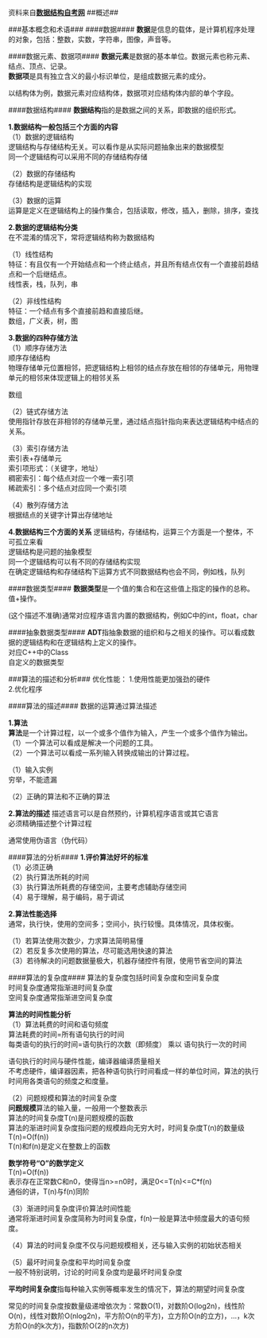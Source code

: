 资料来自[**数据结构自考网**](http://student.zjzk.cn/course_ware/data_structure/web/main.htm)
##概述##

###基本概念和术语###
####数据####
**数据**是信息的载体，是计算机程序处理的对象，包括：整数，实数，字符串，图像，声音等。<br/>

####数据元素、数据项####
**数据元素**是数据的基本单位。数据元素也称元素、结点、顶点、记录。<br/>
**数据项**是具有独立含义的最小标识单位，是组成数据元素的成分。<br/>

以结构体为例，数据元素对应结构体，数据项对应结构体内部的单个字段。<br/>

####数据结构####
**数据结构**指的是数据之间的关系，即数据的组织形式。<br/>

**1.数据结构一般包括三个方面的内容<br/>**
（1）数据的逻辑结构<br/>
逻辑结构与存储结构无关。可以看作是从实际问题抽象出来的数据模型<br/>
同一个逻辑结构可以采用不同的存储结构存储<br/>

（2）数据的存储结构<br/>
存储结构是逻辑结构的实现<br/>

（3）数据的运算<br/>
运算是定义在逻辑结构上的操作集合，包括读取，修改，插入，删除，排序，查找<br/>

**2.数据的逻辑结构分类<br/>**
在不混淆的情况下，常将逻辑结构称为数据结构<br/>

（1）线性结构<br/>
特征：有且仅有一个开始结点和一个终止结点，并且所有结点仅有一个直接前趋结点和一个后继结点。<br/>
线性表，栈，队列，串<br/>

（2）非线性结构<br/>
特征：一个结点有多个直接前趋和直接后继。<br/>
数组，广义表，树，图<br/>

**3.数据的四种存储方法**<br/>
（1）顺序存储方法<br/>
顺序存储结构<br/>
物理存储单元位置相邻，把逻辑结构上相邻的结点存放在相邻的存储单元，用物理单元的相邻来体现逻辑上的相邻关系<br/>

数组<br/>

（2）链式存储方法<br/>
使用指针存放在非相邻的存储单元里，通过结点指针指向来表达逻辑结构中结点的关系。<br/>

（3）索引存储方法<br/>
索引表+存储单元<br/>
索引项形式：（关键字，地址）<br/>
稠密索引：每个结点对应一个唯一索引项<br/>
稀疏索引：多个结点对应同一个索引项<br/>

（4）散列存储方法<br/>
根据结点的关键字计算出存储地址<br/>

**4.数据结构三个方面的关系**
逻辑结构，存储结构，运算三个方面是一个整体，不可孤立来看<br/>
逻辑结构是问题的抽象模型<br/>
同一个逻辑结构可以有不同的存储结构实现<br/>
在确定逻辑结构和存储结构下运算方式不同数据结构也会不同，例如栈，队列<br/>

####数据类型####
**数据类型**是一个值的集合和在这些值上指定的操作的总称。值+操作。<br/>

(这个描述不准确)通常对应程序语言内置的数据结构，例如C中的int，float，char<br/>

####抽象数据类型####
**ADT**指抽象数据的组织和与之相关的操作。可以看成数据的逻辑结构和在逻辑结构上定义的操作。<br/>
对应C++中的Class<br/>
自定义的数据类型<br/>


###算法的描述和分析###
优化性能：
1.使用性能更加强劲的硬件<br/>
2.优化程序<br/>

####算法的描述####
数据的运算通过算法描述<br/>

**1.算法**<br/>
**算法**是一个计算过程，以一个或多个值作为输入，产生一个或多个值作为输出。<br/>
（1）一个算法可以看成是解决一个问题的工具。<br/>
（2）一个算法可以看成一系列输入转换成输出的计算过程。<br/>

（1）输入实例<br/>
穷举，不能遗漏<br/>

（2）正确的算法和不正确的算法<br/>

**2.算法的描述**
描述语言可以是自然预约，计算机程序语言或其它语言<br/>
必须精确描述整个计算过程<br/>

通常使用伪语言（伪代码）<br/>

####算法的分析####
**1.评价算法好坏的标准**<br/>
（1）必须正确<br/>
（2）执行算法所耗的时间<br/>
（3）执行算法所耗费的存储空间，主要考虑辅助存储空间<br/>
（4）易于理解，易于编码，易于调试<br/>

**2.算法性能选择**<br/>
通常，执行快，使用的空间多；空间小，执行较慢。具体情况，具体权衡。

（1）若算法使用次数少，力求算法简明易懂<br/>
（2）若反复多次使用的算法，尽可能选用快速的算法<br/>
（3）若待解决的问题数据量极大，机器存储控件有限，使用节省空间的算法<br/>

####算法的复杂度####
算法的复杂度包括时间复杂度和空间复杂度<br/>
时间复杂度通常指渐进时间复杂度<br/>
空间复杂度通常指渐进空间复杂度<br/>

**算法的时间性能分析**<br/>
（1）算法耗费的时间和语句频度<br/>
算法耗费的时间=所有语句执行的时间<br/>
每类语句的执行的时间=语句执行的次数（即频度） 乘以 语句执行一次的时间<br/>

语句执行的时间与硬件性能，编译器编译质量相关<br/>
不考虑硬件，编译器因素，把各种语句执行时间看成一样的单位时间，算法的执行时间用各类语句的频度之和度量。<br/>

（2）问题规模和算法的时间复杂度<br/>
**问题规模**算法的输入量，一般用一个整数表示<br/>
算法的时间复杂度T(n)是问题规模的函数<br/>
算法的渐进时间复杂度指问题的规模趋向无穷大时，时间复杂度T(n)的数量级<br/>
T(n)=O(f(n))<br/>
T(n)和f(n)是定义在整数上的函数<br/>

**数学符号“O”的数学定义**<br/>
T(n)=O(f(n))<br/>
表示存在正常数C和n0，使得当n>=n0时，满足0<=T(n)<=C*f(n)<br/>
通俗的讲，T(n)与f(n)同阶<br/>

（3）渐进时间复杂度评价算法时间性能<br/>
通常将渐进时间复杂度简称为时间复杂度，f(n)一般是算法中频度最大的语句频度。<br/>

（4）算法的时间复杂度不仅与问题规模相关，还与输入实例的初始状态相关<br/>

（5）最坏时间复杂度和平均时间复杂度<br/>
一般不特别说明，讨论的时间复杂度均是最坏时间复杂度<br/>

**平均时间复杂度**指每种输入实例等概率发生的情况下，算法的期望时间复杂度<br/>

常见的时间复杂度按数量级递增依次为：常数O(1)，对数阶O(log2n)，线性阶O(n)，线性对数阶O(nlog2n)，平方阶O(n的平方)，立方阶O(n的立方)，...，k次方阶O(n的k次方)，指数阶O(2的n次方)<br/>

